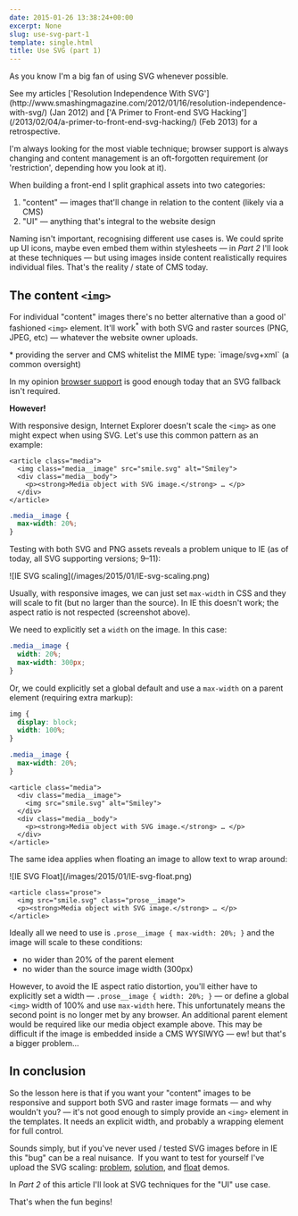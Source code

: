 ```yaml
---
date: 2015-01-26 13:38:24+00:00
excerpt: None
slug: use-svg-part-1
template: single.html
title: Use SVG (part 1)
---
```


As you know I'm a big fan of using SVG whenever possible.

<p class="p--small p--light">See my articles ['Resolution Independence With SVG'](http://www.smashingmagazine.com/2012/01/16/resolution-independence-with-svg/) (Jan 2012) and ['A Primer to Front-end SVG Hacking'](/2013/02/04/a-primer-to-front-end-svg-hacking/) (Feb 2013) for a retrospective.</p>

I'm always looking for the most viable technique; browser support is always changing and content management is an oft-forgotten requirement (or 'restriction', depending how you look at it).

When building a front-end I split graphical assets into two categories:


1. "content" — images that'll change in relation to the content (likely via a CMS)
2. "UI" — anything that's integral to the website design


Naming isn't important, recognising different use cases is. We could sprite up UI icons, maybe even embed them within stylesheets — in *Part 2* I'll look at these techniques — but using images inside content realistically requires individual files. That's the reality / state of CMS today.


## The content `<img>`


For individual "content" images there's no better alternative than a good ol' fashioned `<img>` element. It'll work<sup>*</sup> with both SVG and raster sources (PNG, JPEG, etc) — whatever the website owner uploads.

<p class="p--small p--light">* providing the server and CMS whitelist the MIME type: `image/svg+xml` (a common oversight)</p>

In my opinion [browser support](http://caniuse.com/#feat=svg) is good enough today that an SVG fallback isn't required.

**However!**

With responsive design, Internet Explorer doesn't scale the `<img>` as one might expect when using SVG. Let's use this common pattern as an example:

````markup
<article class="media">
  <img class="media__image" src="smile.svg" alt="Smiley">
  <div class="media__body">
    <p><strong>Media object with SVG image.</strong> … </p>
  </div>
</article>
````


````css
.media__image {
  max-width: 20%;
}
````

Testing with both SVG and PNG assets reveals a problem unique to IE (as of today, all SVG supporting versions; 9–11):

<p class="b-post__image">![IE SVG scaling](/images/2015/01/IE-svg-scaling.png)</p>

Usually, with responsive images, we can just set `max-width` in CSS and they will scale to fit (but no larger than the source). In IE this doesn't work; the aspect ratio is not respected (screenshot above).

We need to explicitly set a `width` on the image. In this case:

````css
.media__image {
  width: 20%;
  max-width: 300px;
}
````

Or, we could explicitly set a global default and use a `max-width` on a parent element (requiring extra markup):

````css
img {
  display: block;
  width: 100%;
}

.media__image {
  max-width: 20%;
}
````


````markup
<article class="media">
  <div class="media__image">
    <img src="smile.svg" alt="Smiley">
  </div>
  <div class="media__body">
    <p><strong>Media object with SVG image.</strong> … </p>
  </div>
</article>
````

The same idea applies when floating an image to allow text to wrap around:

<p class="b-post__image">![IE SVG Float](/images/2015/01/IE-svg-float.png)</p>



````markup
<article class="prose">
  <img src="smile.svg" class="prose__image">
  <p><strong>Media object with SVG image.</strong> … </p>
</article>
````

Ideally all we need to use is `.prose__image { max-width: 20%; }` and the image will scale to these conditions:

* no wider than 20% of the parent element
* no wider than the source image width (300px)


However, to avoid the IE aspect ratio distortion, you'll either have to explicitly set a width — `.prose__image { width: 20%; }` — or define a global `<img>` width of 100% and use `max-width` here. This unfortunately means the second point is no longer met by any browser. An additional parent element would be required like our media object example above. This may be difficult if the image is embedded inside a CMS WYSIWYG — ew! but that's a bigger problem...


## In conclusion


So the lesson here is that if you want your "content" images to be responsive and support both SVG and raster image formats — and why wouldn't you? — it's not good enough to simply provide an `<img>` element in the templates. It needs an explicit width, and probably a wrapping element for full control.

Sounds simply, but if you've never used / tested SVG images before in IE this "bug" can be a real nuisance.  If you want to test for yourself I've upload the SVG scaling: [problem](/demos/svg/2015-01-26/svg-scale-problem.html), [solution](/demos/svg/2015-01-26/svg-scale-solution.html), and [float](/demos/svg/2015-01-26/svg-float.html) demos.

In *Part 2* of this article I'll look at SVG techniques for the "UI" use case.

That's when the fun begins!
